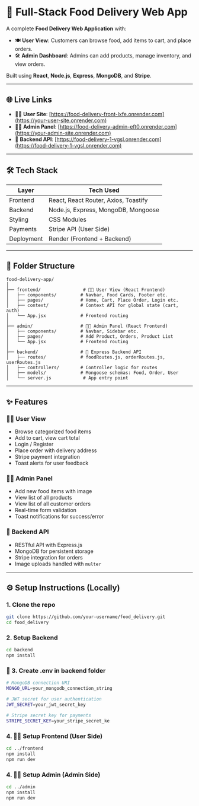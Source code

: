 # 🍔 Full-Stack Food Delivery Web App

A complete **Food Delivery Web Application** with:

- 🍽️ **User View**: Customers can browse food, add items to cart, and place orders.
- 🛠️ **Admin Dashboard**: Admins can add products, manage inventory, and view orders.

Built using **React**, **Node.js**, **Express**, **MongoDB**, and **Stripe**.

---

## 🌐 Live Links

- 🧑‍🍳 **User Site**: [https://food-delivery-front-lxfe.onrender.com](https://your-user-site.onrender.com)  
- 🧑‍💼 **Admin Panel**: [https://food-delivery-admin-eft0.onrender.com](https://your-admin-site.onrender.com)  
- 🔗 **Backend API**: [https://food-delivery-1-vgsl.onrender.com](https://food-delivery-1-vgsl.onrender.com)

---

## 🛠️ Tech Stack

| Layer        | Tech Used                                  |
|--------------|---------------------------------------------|
| Frontend     | React, React Router, Axios, Toastify        |
| Backend      | Node.js, Express, MongoDB, Mongoose         |
| Styling      | CSS Modules                                 |
| Payments     | Stripe API (User Side)                      |
| Deployment   | Render (Frontend + Backend)                 |

---

## 📁 Folder Structure

```
food-delivery-app/
│
├── frontend/                # 👨‍🍳 User View (React Frontend)
│   ├── components/         # Navbar, Food Cards, Footer etc.
│   ├── pages/              # Home, Cart, Place Order, Login etc.
│   ├── context/            # Context API for global state (cart, auth)
│   └── App.jsx             # Frontend routing
│
├── admin/                  # 👨‍💼 Admin Panel (React Frontend)
│   ├── components/         # Navbar, Sidebar etc.
│   ├── pages/              # Add Product, Orders, Product List
│   └── App.jsx             # Frontend routing
│
├── backend/                # 🔧 Express Backend API
│   ├── routes/             # foodRoutes.js, orderRoutes.js, userRoutes.js
│   ├── controllers/        # Controller logic for routes
│   ├── models/             # Mongoose schemas: Food, Order, User
│   └── server.js            # App entry point
```

---

## ✨ Features

### 👨‍🍳 User View
- Browse categorized food items
- Add to cart, view cart total
- Login / Register
- Place order with delivery address
- Stripe payment integration
- Toast alerts for user feedback

### 🧑‍💼 Admin Panel
- Add new food items with image
- View list of all products
- View list of all customer orders
- Real-time form validation
- Toast notifications for success/error

### 🔧 **Backend API**
- RESTful API with Express.js
- MongoDB for persistent storage
- Stripe integration for orders
- Image uploads handled with `multer`

---

## ⚙️ Setup Instructions (Locally)

### 1. Clone the repo
```bash
git clone https://github.com/your-username/food_delivery.git
cd food_delivery
```
### 2. Setup Backend

```bash
cd backend
npm install
```

### 📁 3. Create .env in backend folder 
```bash
# MongoDB connection URI
MONGO_URL=your_mongodb_connection_string

# JWT secret for user authentication
JWT_SECRET=your_jwt_secret_key

# Stripe secret key for payments
STRIPE_SECRET_KEY=your_stripe_secret_ke
```

### 4. 🧑‍🍳 Setup Frontend (User Side)

```bash
cd ../frontend
npm install
npm run dev
```
### 4. 🧑‍🍳 Setup Admin (Admin Side)

```bash
cd ../admin
npm install
npm run dev
```
